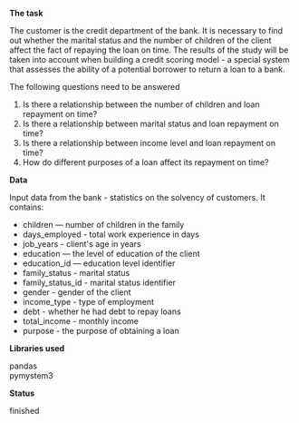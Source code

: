 **The task**

The customer is the credit department of the bank. It is necessary to find out whether the marital status and the number of children of the client affect the fact of repaying the loan on time. The results of the study will be taken into account when building a credit scoring model - a special system that assesses the ability of a potential borrower to return a loan to a bank.

The following questions need to be answered

1. Is there a relationship between the number of children and loan repayment on time?
2. Is there a relationship between marital status and loan repayment on time?
3. Is there a relationship between income level and loan repayment on time?
4. How do different purposes of a loan affect its repayment on time?

**Data**

Input data from the bank - statistics on the solvency of customers. It contains:
 - children — number of children in the family
 - days_employed - total work experience in days
 - job_years - client's age in years
 - education — the level of education of the client
 - education_id — education level identifier
 - family_status - marital status
 - family_status_id - marital status identifier
 - gender - gender of the client
 - income_type - type of employment
 - debt - whether he had debt to repay loans
 - total_income - monthly income
 - purpose - the purpose of obtaining a loan

**Libraries used**

pandas <br/>
pymystem3

**Status**

finished


